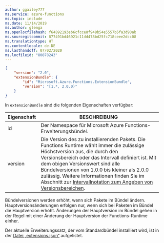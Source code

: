 ```yaml
---
author: ggailey777
ms.service: azure-functions
ms.topic: include
ms.date: 11/14/2019
ms.author: glenga
ms.openlocfilehash: f64892193eb6cfcce8f948b54e5557b5fa3d90ab
ms.sourcegitcommit: 877491bd46921c11dd478bd25fc718ceee2dcc08
ms.translationtype: HT
ms.contentlocale: de-DE
ms.lasthandoff: 07/02/2020
ms.locfileid: "80878243"
---
```

```json
{
    "version": "2.0",
    "extensionBundle": {
        "id": "Microsoft.Azure.Functions.ExtensionBundle",
        "version": "[1.*, 2.0.0)"
    }
}
```

In `extensionBundle` sind die folgenden Eigenschaften verfügbar:

| Eigenschaft | BESCHREIBUNG |
| -------- | ----------- |
| id | Der Namespace für Microsoft Azure Functions-Erweiterungsbündel. |
| version | Die Version des zu installierenden Pakets. Die Functions Runtime wählt immer die zulässige Höchstversion aus, die durch den Versionsbereich oder das Intervall definiert ist. Mit dem obigen Versionswert sind alle Bündelversionen von 1.0.0 bis kleiner als 2.0.0 zulässig. Weitere Informationen finden Sie im Abschnitt zur [Intervallnotation zum Angeben von Versionsbereichen](/nuget/reference/package-versioning#version-ranges). |

Bündelversionen werden erhöht, wenn sich Pakete im Bündel ändern. Hauptversionsänderungen erfolgen nur, wenn sich bei Paketen im Bündel die Hauptversion erhöht. Änderungen der Hauptversion im Bündel gehen in der Regel mit einer Änderung der Hauptversion der Functions-Runtime einher.  

Der aktuelle Erweiterungssatz, der vom Standardbündel installiert wird, ist in der [Datei „extensions.json“](https://github.com/Azure/azure-functions-extension-bundles/blob/dev/src/Microsoft.Azure.Functions.ExtensionBundle/extensions.json) aufgelistet.
